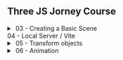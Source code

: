 ## Three JS Jorney Course

<details>
<summary>&nbsp;03 - Creating a Basic Scene</summary>

- Creating objects with materials and geometries.
- Adding objects to the scene.
- Adding a camera to the scene.
    - Moving the camera.
- Creating a canvas to render the scene.
- Adding a renderer to the canvas.

![](https://i.imgur.com/vrN5kCo.png)

</details>
04 - Local Server / Vite

<details>
<summary>&nbsp;05 - Transform objects</summary>

- Moving objects.
```js
    Object.position.set(x, y, z)
    // x - left and right
    // y - up and down
    // z - forward and backward
```
- Axes helper.
```js
    const axesHelper = new THREE.AxesHelper(5)
    scene.add(axesHelper)
```
- Scaling objects.
```js
    Object.scale.set(x, y, z)
```
- Rotating objects.
```js
    mesh.rotation.reorder('YXZ')
    // To rotate in the order of Y, X and Z
    // To avoid the gimbal lock

    Object.rotation.set(x, y, z)
    // Math.PI = 180º
```
- Pointing objects.
```js
    camera.lookAt(mesh.position)
    // Point the camera to the object
```
- Grouping objects.
```js
    const group = new THREE.Group()
    scene.add(group)

    group.add(mesh1, mesh2, mesh3)
    // Add objects to the group
```
![](https://i.imgur.com/HeMqFqS.png)

</details>

<details>
<summary>&nbsp;06 - Animation</summary>

- Moving objects.
```js
    const tick = () => {
        // Code to be executed on each frame

        // Update objects
        mesh.rotation.x += 0.01
        mesh.rotation.y += 0.01

        // Call tick again on the next frame
        window.requestAnimationFrame(tick)
    }

    tick()
```
- Clock.
```js
    const clock = new THREE.Clock()

    const tick = () => {
        // Code to be executed on each frame

        // Update objects
        const elapsedTime = clock.getElapsedTime()

        mesh.rotation.x = Math.sin(elapsedTime)

        // Call tick again on the next frame
        window.requestAnimationFrame(tick)
    }

    tick()
```
- GSAP
```js
    gsap.to(mesh.position, { duration: 1, delay: 1, x: 2 })
    gsap.to(mesh.position, { duration: 1, delay: 2, x: 0 })
```

<video src="https://imgur.com/cwj8oSX"></video>

</details>




